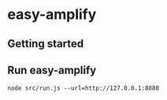 # easy-amplify

## Getting started

## Run easy-amplify

```
node src/run.js --url=http://127.0.0.1:8080
```
